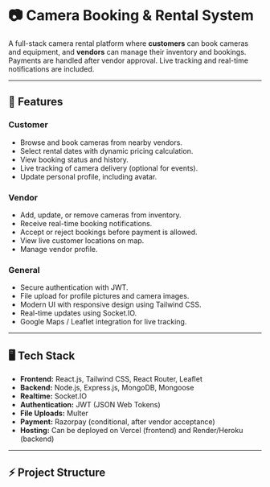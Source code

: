 # 📷 Camera Booking & Rental System

A full-stack camera rental platform where **customers** can book cameras and equipment, and **vendors** can manage their inventory and bookings. Payments are handled after vendor approval. Live tracking and real-time notifications are included.  

---

## 🌟 Features

### Customer
- Browse and book cameras from nearby vendors.
- Select rental dates with dynamic pricing calculation.
- View booking status and history.
- Live tracking of camera delivery (optional for events).
- Update personal profile, including avatar.

### Vendor
- Add, update, or remove cameras from inventory.
- Receive real-time booking notifications.
- Accept or reject bookings before payment is allowed.
- View live customer locations on map.
- Manage vendor profile.

### General
- Secure authentication with JWT.
- File upload for profile pictures and camera images.
- Modern UI with responsive design using Tailwind CSS.
- Real-time updates using Socket.IO.
- Google Maps / Leaflet integration for live tracking.

---

## 🖥️ Tech Stack

- **Frontend:** React.js, Tailwind CSS, React Router, Leaflet
- **Backend:** Node.js, Express.js, MongoDB, Mongoose
- **Realtime:** Socket.IO
- **Authentication:** JWT (JSON Web Tokens)
- **File Uploads:** Multer
- **Payment:** Razorpay (conditional, after vendor acceptance)
- **Hosting:** Can be deployed on Vercel (frontend) and Render/Heroku (backend)

---

## ⚡ Project Structure

